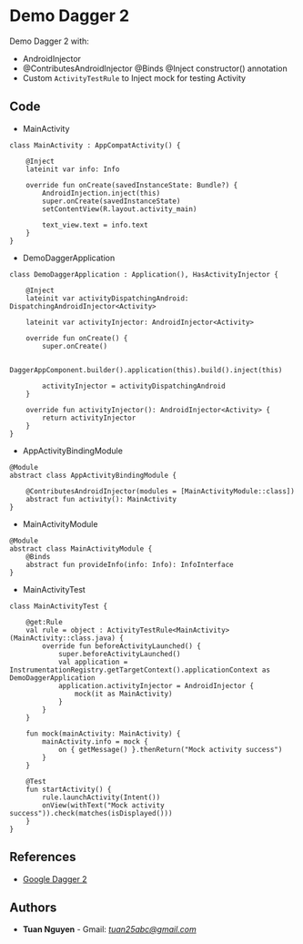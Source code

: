 # Demo Dagger 2
Demo Dagger 2 with:
* AndroidInjector
* @ContributesAndroidInjector @Binds @Inject constructor() annotation
* Custom `ActivityTestRule` to Inject mock for testing Activity

## Code
* MainActivity
```
class MainActivity : AppCompatActivity() {

    @Inject
    lateinit var info: Info

    override fun onCreate(savedInstanceState: Bundle?) {
        AndroidInjection.inject(this)
        super.onCreate(savedInstanceState)
        setContentView(R.layout.activity_main)

        text_view.text = info.text
    }
}
```

* DemoDaggerApplication
```
class DemoDaggerApplication : Application(), HasActivityInjector {

    @Inject
    lateinit var activityDispatchingAndroid: DispatchingAndroidInjector<Activity>

    lateinit var activityInjector: AndroidInjector<Activity>

    override fun onCreate() {
        super.onCreate()

        DaggerAppComponent.builder().application(this).build().inject(this)

        activityInjector = activityDispatchingAndroid
    }

    override fun activityInjector(): AndroidInjector<Activity> {
        return activityInjector
    }
}
```

* AppActivityBindingModule
```
@Module
abstract class AppActivityBindingModule {

    @ContributesAndroidInjector(modules = [MainActivityModule::class])
    abstract fun activity(): MainActivity
}
```

* MainActivityModule
```
@Module
abstract class MainActivityModule {
    @Binds
    abstract fun provideInfo(info: Info): InfoInterface
}
```

* MainActivityTest
```
class MainActivityTest {

    @get:Rule
    val rule = object : ActivityTestRule<MainActivity>(MainActivity::class.java) {
        override fun beforeActivityLaunched() {
            super.beforeActivityLaunched()
            val application = InstrumentationRegistry.getTargetContext().applicationContext as DemoDaggerApplication
            application.activityInjector = AndroidInjector {
                mock(it as MainActivity)
            }
        }
    }

    fun mock(mainActivity: MainActivity) {
        mainActivity.info = mock {
            on { getMessage() }.thenReturn("Mock activity success")
        }
    }

    @Test
    fun startActivity() {
        rule.launchActivity(Intent())
        onView(withText("Mock activity success")).check(matches(isDisplayed()))
    }
}
```

## References

* [Google Dagger 2](https://github.com/google/dagger)


## Authors

* **Tuan Nguyen** - Gmail: *tuan25abc@gmail.com*

